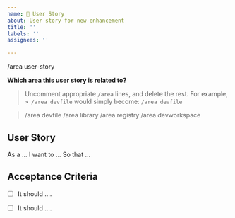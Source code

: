 ```yaml
---
name: 📝 User Story
about: User story for new enhancement
title: ''
labels: ''
assignees: ''

---
```


/area user-story

**Which area this user story is related to?**

> Uncomment appropriate `/area` lines, and delete the rest.
> For example, `> /area devfile` would simply become: `/area devfile`

> /area devfile
> /area library
> /area registry
> /area devworkspace


## User Story
As a ... I want to ... So that ...

## Acceptance Criteria
<!--
    Decide which specific steps need to be completed, outline subtasks.
-->
- [ ] It should ....
- [ ] It should ....


